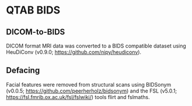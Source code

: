 # QTAB BIDS 

## DICOM-to-BIDS
DICOM format MRI data was converted to a BIDS compatible dataset using HeuDiConv (v0.9.0; https://github.com/nipy/heudiconv).

## Defacing
Facial features were removed from structural scans using BIDSonym (v0.0.5; https://github.com/peerherholz/bidsonym) and the FSL (v5.0.1; https://fsl.fmrib.ox.ac.uk/fsl/fslwiki/) tools flirt and fslmaths. 
